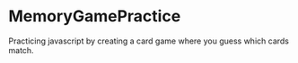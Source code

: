 # MemoryGamePractice
Practicing javascript by creating a card game where you guess which cards match.
